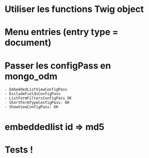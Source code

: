# Utiliser les functions Twig object

# Menu entries (entry type = document)

# Passer les configPass en mongo_odm
    - EmbeddedListViewConfigPass
    - ExcludeFieldsConfigPass
    - ListFormFiltersConfigPass OK
    - ShortFormTypeConfigPass: OK
    - ShowViewConfigPass: OK

# embeddedlist id => md5

# Tests !
